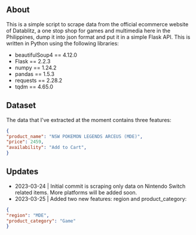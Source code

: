 ## About
This is a simple script to scrape data from the official ecommerce website of Datablitz, a one stop shop for games and multimedia here in the Philippines, dump it into json format and put it in a simple Flask API. This is written in Python using the following libraries:
* beautifulSoup4 == 4.12.0
* Flask == 2.2.3
* numpy == 1.24.2
* pandas == 1.5.3
* requests == 2.28.2
* tqdm == 4.65.0

## Dataset
The data that I've extracted at the moment contains three features:
```json
{
"product_name": "NSW POKEMON LEGENDS ARCEUS (MDE)",
"price": 2459,
"availability": "Add to Cart",
}
```

## Updates
* 2023-03-24 | Initial commit is scraping only data on Nintendo Switch related items. More platforms will be added soon.
* 2023-03-25 | Added two new features: region and product_category:
```json
{
"region": "MDE",
"product_category": "Game"
}
```
